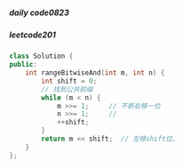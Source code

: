 ##### daily code0823

##### leetcode201

```C++
class Solution {
public:
    int rangeBitwiseAnd(int m, int n) {
        int shift = 0;
        // 找到公共前缀
        while (m < n) {
            m >>= 1;     // 不断右移一位
            n >>= 1;     // 
            ++shift;
        }
        return m << shift;  // 左移shift位。
    }
};

```

